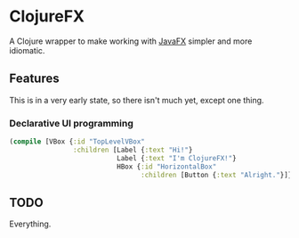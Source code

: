 # ClojureFX

A Clojure wrapper to make working with [JavaFX](http://download.java.net/jdk8/jfxdocs/index.html) simpler and more idiomatic.

## Features

This is in a very early state, so there isn't much yet, except one thing.

### Declarative UI programming

```clojure
(compile [VBox {:id "TopLevelVBox"
                :children [Label {:text "Hi!"}
                           Label {:text "I'm ClojureFX!"}
                           HBox {:id "HorizontalBox"
                                 :children [Button {:text "Alright."}]}]}])
```

## TODO

Everything.
